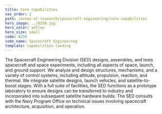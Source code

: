 ```yaml
---
title: Core Capabilities
nav_order: 2
path: /areas-of-research/spacecraft-engineering/core-capabilities
hero_image: ../8250.jpg
hero_color: yellow
hero_size: small
code: 8250
code_name: Spacecraft Engineering
template: capabilities-landing
---
```

The Spacecraft Engineering Division (SED) designs, assembles, and tests spacecraft and space experiments, including all aspects of space, launch, and ground support. We analyze and design structures, mechanisms, and a variety of control systems, including attitude, propulsion, reaction, and thermal. We integrate satellite designs, launch vehicles, and satellite-to-boost stages. With a full suite of facilities, the SED functions as a prototype laboratory to ensure designs can be transferred to industry and incorporated into subsequent satellite hardware builds. The SED consults with the Navy Program Office on technical issues involving spacecraft architecture, acquisition, and operation.